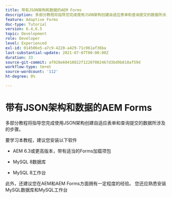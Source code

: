 ```yaml
---
title: 带有JSON架构和数据的AEM Forms
description: 多部分教程将指导您完成使用JSON架构创建自适应表单和查询提交的数据所涉及的步骤。
feature: Adaptive Forms
doc-type: Tutorial
version: 6.4,6.5
topic: Development
role: Developer
level: Experienced
exl-id: 014506e5-a7c9-4220-a429-71c961af36ba
last-substantial-update: 2021-07-07T00:00:00Z
duration: 33
source-git-commit: af928e60410022f12207082467d3bd9b818af59d
workflow-type: tm+mt
source-wordcount: '112'
ht-degree: 0%

---
```


# 带有JSON架构和数据的AEM Forms

多部分教程将指导您完成使用JSON架构创建自适应表单和查询提交的数据所涉及的步骤。

要学习本教程，建议您安装以下软件

* AEM 6.3或更高版本，带有适当的Forms加载项包

* MySQL 8数据库

* MySQL 8工作台

此外，还建议您在AEM和AEM Forms方面拥有一定程度的经验。 您还应熟悉安装MySQL数据库和MySQL工作台
